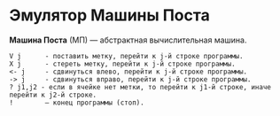 Эмулятор Машины Поста
====================

<b>Машина Поста</b> (МП) — абстрактная вычислительная машина.

```
V j      - поставить метку, перейти к j-й строке программы.
X j      - стереть метку, перейти к j-й строке программы.
<- j     - сдвинуться влево, перейти к j-й строке программы.
-> j     - сдвинуться вправо, перейти к j-й строке программы.
? j1,j2 - если в ячейке нет метки, то перейти к j1-й строке, иначе перейти к j2-й строке.
!        – конец программы (стоп).
```
